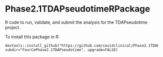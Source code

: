 # Phase2.1TDAPseudotimeRPackage
R code to run, validate, and submit the analysis for the TDAPseudotime project.

To install this package in R:

```
devtools::install_github("https://github.com/covidclinical/Phase2.1TDAPseudotimeRPackage", subdir="FourCePhase2.1TDAPseudotime", upgrade=FALSE)
```


